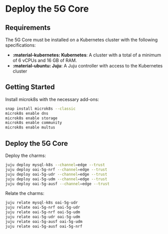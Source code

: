 # Deploy the 5G Core

## Requirements

The 5G Core must be installed on a Kubernetes cluster with the following specifications:

- **:material-kubernetes: Kubernetes**: A cluster with a total of a minimum of 6 vCPUs and 16 GB of RAM.
- **:material-ubuntu: Juju**: A Juju controller with access to the Kubernetes cluster

## Getting Started

Install microk8s with the necessary add-ons:

```bash
snap install microk8s --classic
microk8s enable dns
microk8s enable storage
microk8s enable community
microk8s enable multus
```

## Deploy the 5G Core

Deploy the charms:

```bash
juju deploy mysql-k8s --channel=edge --trust
juju deploy oai-5g-nrf --channel=edge --trust
juju deploy oai-5g-udr --channel=edge --trust
juju deploy oai-5g-udm --channel=edge --trust
juju deploy oai-5g-ausf --channel=edge --trust
```

Relate the charms:

```bash
juju relate mysql-k8s oai-5g-udr
juju relate oai-5g-nrf oai-5g-udr
juju relate oai-5g-nrf oai-5g-udm
juju relate oai-5g-udr oai-5g-udm
juju relate oai-5g-ausf oai-5g-udm
juju relate oai-5g-ausf oai-5g-nrf
```
